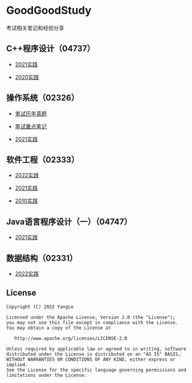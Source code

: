 # GoodGoodStudy

考试相关笔记和经验分享

## C++程序设计（04737）

- [2021实践](https://github.com/alidili/GoodGoodStudy/tree/main/%E8%87%AA%E8%80%83%E5%AE%9E%E8%B7%B5/C%2B%2B%E7%A8%8B%E5%BA%8F%E8%AE%BE%E8%AE%A1%EF%BC%8804737%EF%BC%89/2021)

- [2020实践](https://github.com/alidili/GoodGoodStudy/tree/main/%E8%87%AA%E8%80%83%E5%AE%9E%E8%B7%B5/C%2B%2B%E7%A8%8B%E5%BA%8F%E8%AE%BE%E8%AE%A1%EF%BC%8804737%EF%BC%89/2020)

## 操作系统（02326）

- [笔试历年真题](https://github.com/alidili/GoodGoodStudy/tree/main/%E8%87%AA%E8%80%83%E7%AC%94%E8%AF%95/%E6%93%8D%E4%BD%9C%E7%B3%BB%E7%BB%9F%EF%BC%8802326%EF%BC%89/%E5%8E%86%E5%B9%B4%E7%9C%9F%E9%A2%98)

- [笔试重点笔记](https://github.com/alidili/GoodGoodStudy/tree/main/%E8%87%AA%E8%80%83%E7%AC%94%E8%AF%95/%E6%93%8D%E4%BD%9C%E7%B3%BB%E7%BB%9F%EF%BC%8802326%EF%BC%89/%E9%87%8D%E7%82%B9%E7%AC%94%E8%AE%B0)

- [2021实践](https://github.com/alidili/GoodGoodStudy/tree/main/%E8%87%AA%E8%80%83%E5%AE%9E%E8%B7%B5/%E6%93%8D%E4%BD%9C%E7%B3%BB%E7%BB%9F%EF%BC%8802326%EF%BC%89/2021)

## 软件工程（02333）

- [2022实践](https://github.com/alidili/GoodGoodStudy/tree/main/%E8%87%AA%E8%80%83%E5%AE%9E%E8%B7%B5/%E8%BD%AF%E4%BB%B6%E5%B7%A5%E7%A8%8B%EF%BC%8802333%EF%BC%89/2022)

- [2021实践](https://github.com/alidili/GoodGoodStudy/tree/main/%E8%87%AA%E8%80%83%E5%AE%9E%E8%B7%B5/%E8%BD%AF%E4%BB%B6%E5%B7%A5%E7%A8%8B%EF%BC%8802333%EF%BC%89/2021)

- [2010实践](https://github.com/alidili/GoodGoodStudy/tree/main/%E8%87%AA%E8%80%83%E5%AE%9E%E8%B7%B5/%E8%BD%AF%E4%BB%B6%E5%B7%A5%E7%A8%8B%EF%BC%8802333%EF%BC%89/2010)

## Java语言程序设计（一）（04747）

- [2021实践](https://github.com/alidili/GoodGoodStudy/tree/main/%E8%87%AA%E8%80%83%E5%AE%9E%E8%B7%B5/Java%E8%AF%AD%E8%A8%80%E7%A8%8B%E5%BA%8F%E8%AE%BE%E8%AE%A1%EF%BC%88%E4%B8%80%EF%BC%89%EF%BC%8804747%EF%BC%89/2021)

## 数据结构（02331）

- [2022实践](https://github.com/alidili/GoodGoodStudy/tree/main/%E8%87%AA%E8%80%83%E5%AE%9E%E8%B7%B5/%E6%95%B0%E6%8D%AE%E7%BB%93%E6%9E%84%EF%BC%8802331%EF%BC%89/2022)

## License

```
Copyright (C) 2022 YangLe

Licensed under the Apache License, Version 2.0 (the "License");
you may not use this file except in compliance with the License.
You may obtain a copy of the License at

   http://www.apache.org/licenses/LICENSE-2.0

Unless required by applicable law or agreed to in writing, software
distributed under the License is distributed on an "AS IS" BASIS,
WITHOUT WARRANTIES OR CONDITIONS OF ANY KIND, either express or implied.
See the License for the specific language governing permissions and
limitations under the License.
```




